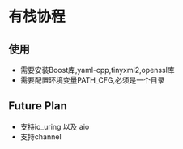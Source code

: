 # 有栈协程
## 使用
  - 需要安装Boost库,yaml-cpp,tinyxml2,openssl库
  - 需要配置环境变量PATH_CFG,必须是一个目录
## Future Plan
  - 支持io_uring 以及 aio
  - 支持channel

```
